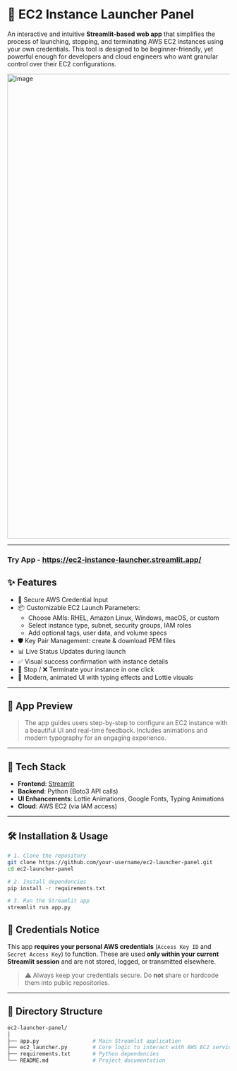 # 🚀 EC2 Instance Launcher Panel

An interactive and intuitive **Streamlit-based web app** that simplifies the process of launching, stopping, and terminating AWS EC2 instances using your own credentials. This tool is designed to be beginner-friendly, yet powerful enough for developers and cloud engineers who want granular control over their EC2 configurations.

<img width="1538" height="1053" alt="image" src="https://github.com/user-attachments/assets/9515a607-16b2-4244-b467-682fe182644e" />

---

### Try App - https://ec2-instance-launcher.streamlit.app/

## ✨ Features

- 🔑 Secure AWS Credential Input
- 📦 Customizable EC2 Launch Parameters:
  - Choose AMIs: RHEL, Amazon Linux, Windows, macOS, or custom
  - Select instance type, subnet, security groups, IAM roles
  - Add optional tags, user data, and volume specs
- 🛡️ Key Pair Management: create & download PEM files
- 📊 Live Status Updates during launch
- ✅ Visual success confirmation with instance details
- 🛑 Stop / ❌ Terminate your instance in one click
- 🎨 Modern, animated UI with typing effects and Lottie visuals

---

## 📸 App Preview

> The app guides users step-by-step to configure an EC2 instance with a beautiful UI and real-time feedback. Includes animations and modern typography for an engaging experience.

---

## 🧠 Tech Stack

- **Frontend**: [Streamlit](https://streamlit.io/)
- **Backend**: Python (Boto3 API calls)
- **UI Enhancements**: Lottie Animations, Google Fonts, Typing Animations
- **Cloud**: AWS EC2 (via IAM access)

---

## 🛠️ Installation & Usage

```bash
# 1. Clone the repository
git clone https://github.com/your-username/ec2-launcher-panel.git
cd ec2-launcher-panel

# 2. Install dependencies
pip install -r requirements.txt

# 3. Run the Streamlit app
streamlit run app.py
```
## 🔐 Credentials Notice

This app **requires your personal AWS credentials** (`Access Key ID` and `Secret Access Key`) to function. These are used **only within your current Streamlit session** and are not stored, logged, or transmitted elsewhere.

> ⚠️ Always keep your credentials secure. Do **not** share or hardcode them into public repositories.

---

## 📂 Directory Structure

```bash
ec2-launcher-panel/
│
├── app.py                 # Main Streamlit application
├── ec2_launcher.py        # Core logic to interact with AWS EC2 services
├── requirements.txt       # Python dependencies
└── README.md              # Project documentation
```
